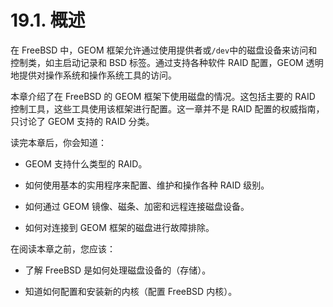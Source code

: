 # 19.1. 概述

在 FreeBSD 中，GEOM 框架允许通过使用提供者或`/dev`中的磁盘设备来访问和控制类，如主启动记录和 BSD 标签。通过支持各种软件 RAID 配置，GEOM 透明地提供对操作系统和操作系统工具的访问。

本章介绍了在 FreeBSD 的 GEOM 框架下使用磁盘的情况。这包括主要的 RAID 控制工具，这些工具使用该框架进行配置。这一章并不是 RAID 配置的权威指南，只讨论了 GEOM 支持的 RAID 分类。

读完本章后，你会知道：

- GEOM 支持什么类型的 RAID。

- 如何使用基本的实用程序来配置、维护和操作各种 RAID 级别。

- 如何通过 GEOM 镜像、磁条、加密和远程连接磁盘设备。

- 如何对连接到 GEOM 框架的磁盘进行故障排除。

在阅读本章之前，您应该：

- 了解 FreeBSD 是如何处理磁盘设备的（存储）。

- 知道如何配置和安装新的内核（配置 FreeBSD 内核）。

